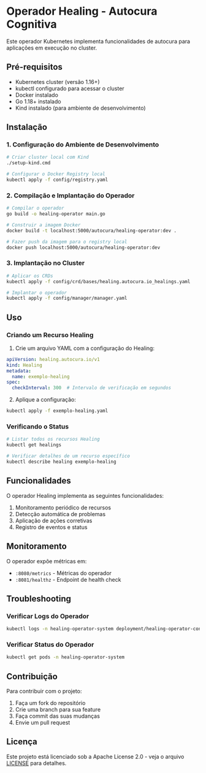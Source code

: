 # Operador Healing - Autocura Cognitiva

Este operador Kubernetes implementa funcionalidades de autocura para aplicações em execução no cluster.

## Pré-requisitos

- Kubernetes cluster (versão 1.16+)
- kubectl configurado para acessar o cluster
- Docker instalado
- Go 1.18+ instalado
- Kind instalado (para ambiente de desenvolvimento)

## Instalação

### 1. Configuração do Ambiente de Desenvolvimento

```bash
# Criar cluster local com Kind
./setup-kind.cmd

# Configurar o Docker Registry local
kubectl apply -f config/registry.yaml
```

### 2. Compilação e Implantação do Operador

```bash
# Compilar o operador
go build -o healing-operator main.go

# Construir a imagem Docker
docker build -t localhost:5000/autocura/healing-operator:dev .

# Fazer push da imagem para o registry local
docker push localhost:5000/autocura/healing-operator:dev
```

### 3. Implantação no Cluster

```bash
# Aplicar os CRDs
kubectl apply -f config/crd/bases/healing.autocura.io_healings.yaml

# Implantar o operador
kubectl apply -f config/manager/manager.yaml
```

## Uso

### Criando um Recurso Healing

1. Crie um arquivo YAML com a configuração do Healing:

```yaml
apiVersion: healing.autocura.io/v1
kind: Healing
metadata:
  name: exemplo-healing
spec:
  checkInterval: 300  # Intervalo de verificação em segundos
```

2. Aplique a configuração:

```bash
kubectl apply -f exemplo-healing.yaml
```

### Verificando o Status

```bash
# Listar todos os recursos Healing
kubectl get healings

# Verificar detalhes de um recurso específico
kubectl describe healing exemplo-healing
```

## Funcionalidades

O operador Healing implementa as seguintes funcionalidades:

1. Monitoramento periódico de recursos
2. Detecção automática de problemas
3. Aplicação de ações corretivas
4. Registro de eventos e status

## Monitoramento

O operador expõe métricas em:
- `:8080/metrics` - Métricas do operador
- `:8081/healthz` - Endpoint de health check

## Troubleshooting

### Verificar Logs do Operador

```bash
kubectl logs -n healing-operator-system deployment/healing-operator-controller-manager
```

### Verificar Status do Operador

```bash
kubectl get pods -n healing-operator-system
```

## Contribuição

Para contribuir com o projeto:

1. Faça um fork do repositório
2. Crie uma branch para sua feature
3. Faça commit das suas mudanças
4. Envie um pull request

## Licença

Este projeto está licenciado sob a Apache License 2.0 - veja o arquivo [LICENSE](LICENSE) para detalhes. 